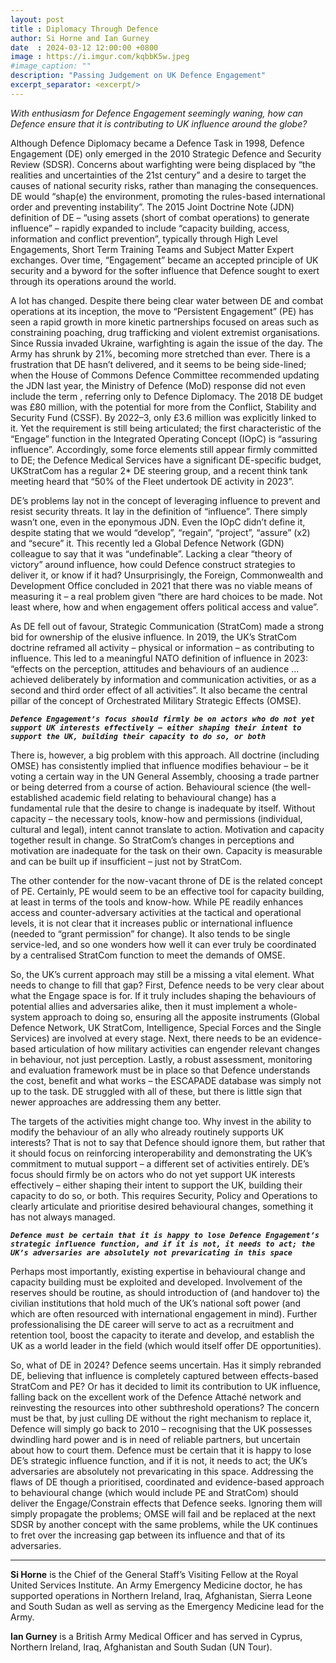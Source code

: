 ```yaml
---
layout: post
title : Diplomacy Through Defence
author: Si Horne and Ian Gurney
date  : 2024-03-12 12:00:00 +0800
image : https://i.imgur.com/kqbbK5w.jpeg
#image_caption: ""
description: "Passing Judgement on UK Defence Engagement"
excerpt_separator: <excerpt/>
---
```


_With enthusiasm for Defence Engagement seemingly waning, how can Defence ensure that it is contributing to UK influence around the globe?_

<excerpt/>

Although Defence Diplomacy became a Defence Task in 1998, Defence Engagement (DE) only emerged in the 2010 Strategic Defence and Security Review (SDSR). Concerns about warfighting were being displaced by “the realities and uncertainties of the 21st century” and a desire to target the causes of national security risks, rather than managing the consequences. DE would “shap(e) the environment, promoting the rules-based international order and preventing instability”. The 2015 Joint Doctrine Note (JDN) definition of DE – “using assets (short of combat operations) to generate influence” – rapidly expanded to include “capacity building, access, information and conflict prevention”, typically through High Level Engagements, Short Term Training Teams and Subject Matter Expert exchanges. Over time, “Engagement” became an accepted principle of UK security and a byword for the softer influence that Defence sought to exert through its operations around the world.

A lot has changed. Despite there being clear water between DE and combat operations at its inception, the move to “Persistent Engagement” (PE) has seen a rapid growth in more kinetic partnerships focused on areas such as constraining poaching, drug trafficking and violent extremist organisations. Since Russia invaded Ukraine, warfighting is again the issue of the day. The Army has shrunk by 21%, becoming more stretched than ever. There is a frustration that DE hasn’t delivered, and it seems to be being side-lined; when the House of Commons Defence Committee recommended updating the JDN last year, the Ministry of Defence (MoD) response did not even include the term , referring only to Defence Diplomacy. The 2018 DE budget was £80 million, with the potential for more from the Conflict, Stability and Security Fund (CSSF). By 2022–3, only £3.6 million was explicitly linked to it. Yet the requirement is still being articulated; the first characteristic of the “Engage” function in the Integrated Operating Concept (IOpC) is “assuring influence”. Accordingly, some force elements still appear firmly committed to DE; the Defence Medical Services have a significant DE-specific budget, UKStratCom has a regular 2* DE steering group, and a recent think tank meeting heard that “50% of the Fleet undertook DE activity in 2023”.

DE’s problems lay not in the concept of leveraging influence to prevent and resist security threats. It lay in the definition of “influence”. There simply wasn’t one, even in the eponymous JDN. Even the IOpC didn’t define it, despite stating that we would “develop”, “regain”, “project”, “assure” (x2) and “secure” it. This recently led a Global Defence Network (GDN) colleague to say that it was “undefinable”. Lacking a clear “theory of victory” around influence, how could Defence construct strategies to deliver it, or know if it had? Unsurprisingly, the Foreign, Commonwealth and Development Office concluded in 2021 that there was no viable means of measuring it – a real problem given “there are hard choices to be made. Not least where, how and when engagement offers political access and value”.

As DE fell out of favour, Strategic Communication (StratCom) made a strong bid for ownership of the elusive influence. In 2019, the UK’s StratCom doctrine reframed all activity – physical or information – as contributing to influence. This led to a meaningful NATO definition of influence in 2023: “effects on the perception, attitudes and behaviours of an audience … achieved deliberately by information and communication activities, or as a second and third order effect of all activities”. It also became the central pillar of the concept of Orchestrated Military Strategic Effects (OMSE).

___`Defence Engagement’s focus should firmly be on actors who do not yet support UK interests effectively – either shaping their intent to support the UK, building their capacity to do so, or both`___
 
There is, however, a big problem with this approach. All doctrine (including OMSE) has consistently implied that influence modifies behaviour – be it voting a certain way in the UN General Assembly, choosing a trade partner or being deterred from a course of action. Behavioural science (the well-established academic field relating to behavioural change) has a fundamental rule that the desire to change is inadequate by itself. Without capacity – the necessary tools, know-how and permissions (individual, cultural and legal), intent cannot translate to action. Motivation and capacity together result in change. So StratCom’s changes in perceptions and motivation are inadequate for the task on their own. Capacity is measurable and can be built up if insufficient – just not by StratCom.

The other contender for the now-vacant throne of DE is the related concept of PE. Certainly, PE would seem to be an effective tool for capacity building, at least in terms of the tools and know-how. While PE readily enhances access and counter-adversary activities at the tactical and operational levels, it is not clear that it increases public or international influence (needed to “grant permission” for change). It also tends to be single service-led, and so one wonders how well it can ever truly be coordinated by a centralised StratCom function to meet the demands of OMSE.

So, the UK’s current approach may still be a missing a vital element. What needs to change to fill that gap? First, Defence needs to be very clear about what the Engage space is for. If it truly includes shaping the behaviours of potential allies and adversaries alike, then it must implement a whole-system approach to doing so, ensuring all the apposite instruments (Global Defence Network, UK StratCom, Intelligence, Special Forces and the Single Services) are involved at every stage. Next, there needs to be an evidence-based articulation of how military activities can engender relevant changes in behaviour, not just perception. Lastly, a robust assessment, monitoring and evaluation framework must be in place so that Defence understands the cost, benefit and what works – the ESCAPADE database was simply not up to the task. DE struggled with all of these, but there is little sign that newer approaches are addressing them any better.

The targets of the activities might change too. Why invest in the ability to modify the behaviour of an ally who already routinely supports UK interests? That is not to say that Defence should ignore them, but rather that it should focus on reinforcing interoperability and demonstrating the UK’s commitment to mutual support – a different set of activities entirely. DE’s focus should firmly be on actors who do not yet support UK interests effectively – either shaping their intent to support the UK, building their capacity to do so, or both. This requires Security, Policy and Operations to clearly articulate and prioritise desired behavioural changes, something it has not always managed.

___`Defence must be certain that it is happy to lose Defence Engagement’s strategic influence function, and if it is not, it needs to act; the UK’s adversaries are absolutely not prevaricating in this space`___

Perhaps most importantly, existing expertise in behavioural change and capacity building must be exploited and developed. Involvement of the reserves should be routine, as should introduction of (and handover to) the civilian institutions that hold much of the UK’s national soft power (and which are often resourced with international engagement in mind). Further professionalising the DE career will serve to act as a recruitment and retention tool, boost the capacity to iterate and develop, and establish the UK as a world leader in the field (which would itself offer DE opportunities).

So, what of DE in 2024? Defence seems uncertain. Has it simply rebranded DE, believing that influence is completely captured between effects-based StratCom and PE? Or has it decided to limit its contribution to UK influence, falling back on the excellent work of the Defence Attaché network and reinvesting the resources into other subthreshold operations? The concern must be that, by just culling DE without the right mechanism to replace it, Defence will simply go back to 2010 – recognising that the UK possesses dwindling hard power and is in need of reliable partners, but uncertain about how to court them. Defence must be certain that it is happy to lose DE’s strategic influence function, and if it is not, it needs to act; the UK’s adversaries are absolutely not prevaricating in this space. Addressing the flaws of DE though a prioritised, coordinated and evidence-based approach to behavioural change (which would include PE and StratCom) should deliver the Engage/Constrain effects that Defence seeks. Ignoring them will simply propagate the problems; OMSE will fail and be replaced at the next SDSR by another concept with the same problems, while the UK continues to fret over the increasing gap between its influence and that of its adversaries.

---

__Si Horne__ is the Chief of the General Staff’s Visiting Fellow at the Royal United Services Institute. An Army Emergency Medicine doctor, he has supported operations in Northern Ireland, Iraq, Afghanistan, Sierra Leone and South Sudan as well as serving as the Emergency Medicine lead for the Army.

__Ian Gurney__ is a British Army Medical Officer and has served in Cyprus, Northern Ireland, Iraq, Afghanistan and South Sudan (UN Tour).
